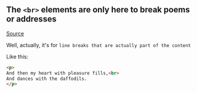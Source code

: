 ## The `<br>` elements are only here to break poems or addresses

[Source](https://webplatform.news/issues/2020-04-29#when-not-to-use-the-br-element)

Well, actually, it's for `line breaks that are actually part of the content`

Like this:

```html
<p>
And then my heart with pleasure fills,<br>
And dances with the daffodils.
</p>
```

